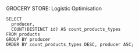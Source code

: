 GROCERY STORE: Logistic Optimisation

    SELECT
      producer,
      COUNT(DISTINCT id) AS count_products_types
    FROM products
    GROUP BY producer
    ORDER BY count_products_types DESC, producer ASC;
